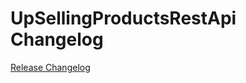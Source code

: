 # UpSellingProductsRestApi Changelog

[Release Changelog](https://github.com/spryker/up-selling-products-rest-api/releases)
